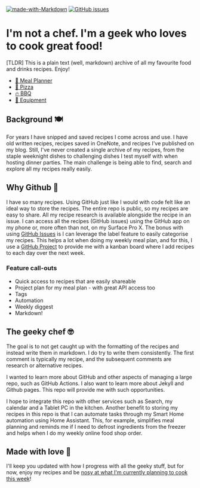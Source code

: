 [![made-with-Markdown](https://img.shields.io/badge/Made%20with-Markdown-1f425f.svg)](http://commonmark.org)
[![GitHub issues](https://img.shields.io/github/issues/jcallaghan/Recipes.svg)](https://github.com/jcallaghan/Recipes/issues/)

# I'm not a chef. I'm a geek who loves to cook great food!
[TLDR] This is a plain text (well, markdown) archive of all my favourite food and drinks recipes. Enjoy!

- [📅 Meal Planner](https://github.com/jcallaghan/Recipes/projects/10)
- [🍕 Pizza](/Pizza.md)
- [🔥 BBQ](/BBQ.md)
- [🔪 Equipment](/Equipment.md)

## Background 🍽️
For years I have snipped and saved recipes I come across and use. I have old written recipes, recipes saved in OneNote, and recipes I've published on my blog. Still, I've never created a single archive of my recipes, from the staple weeknight dishes to challenging dishes I test myself with when hosting dinner parties. The main challenge is being able to find, search and explore all my recipes really easily.

## Why Github 🧰
I have so many recipes. Using GitHub just like I would with code felt like an ideal way to store the recipes. The entire repo is public, so my recipes are easy to share. All my recipe research is available alongside the recipe in an issue. I can access all the recipes (GitHub issues) using the GitHub app on my phone or, more often than not, on my Surface Pro X. The bonus with using [GitHub Issues](https://github.com/jcallaghan/Recipes/issues) is I can leverage the label feature to easily categorise my recipes. This helps a lot when doing my weekly meal plan, and for this, I use a [GitHub Project](https://github.com/jcallaghan/Recipes/projects/10) to provide me with a kanban board where I add recipes to each day over the next week.

### Feature call-outs
- Quick access to recipes that are easily shareable
- Project plan for my meal plan - with great API access too
- Tags
- Automation
- Weekly diggest
- Markdown!

## The geeky chef 🤓

The goal is to not get caught up with the formatting of the recipes and instead write them in markdown. I do try to write them consistently. The first comment is typically my recipe, and the subsequent comments are research or alternative recipes.

I wanted to learn more about GitHub and other aspects of managing a large repo, such as GitHub Actions. I also want to learn more about Jekyll and Github pages. This repo will provide me with such opportunities. 

I hope to integrate this repo with other services such as Search, my calendar and a Tablet PC in the kitchen. Another benefit to storing my recipes in this repo is that I can automate tasks through my Smart Home automation using Home Assistant. This, for example, simplifies meal planning and reminds me if I need to defrost ingredients from the freezer and helps when I  do my weekly online food shop order. 


## Made with love 💖

I'll keep you updated with how I progress with all the geeky stuff, but for now, enjoy my recipes and be [nosy at what I'm currently planning to cook this week](https://github.com/jcallaghan/Recipes/projects/10)!
